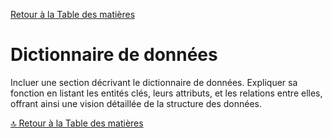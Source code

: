 [Retour à la Table des matières](./README.md#table-des-matieres)

# Dictionnaire de données

Incluer une section décrivant le dictionnaire de données. Expliquer sa fonction en listant les entités clés, leurs attributs, et les relations entre elles, offrant ainsi une vision détaillée de la structure des données.

[🔝 Retour à la Table des matières](../../README.md#table-des-matieres)
